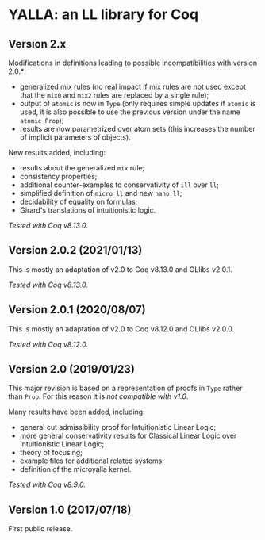 # YALLA: an LL library for Coq

## Version 2.x

Modifications in definitions leading to possible incompatibilities with version 2.0.*:

* generalized mix rules
    (no real impact if mix rules are not used except that the `mix0` and `mix2` rules are replaced by a single rule);
* output of `atomic` is now in `Type` (only requires simple updates if `atomic` is used, it is also possible to use the previous version under the name `atomic_Prop`);
* results are now parametrized over atom sets (this increases the number of implicit parameters of objects).

New results added, including:

* results about the generalized `mix` rule;
* consistency properties;
* additional counter-examples to conservativity of `ill` over `ll`;
* simplified definition of `micro_ll` and new `nano_ll`;
* decidability of equality on formulas;
* Girard's translations of intuitionistic logic.

*Tested with Coq v8.13.0.*

## Version 2.0.2 (2021/01/13)

This is mostly an adaptation of v2.0 to Coq v8.13.0 and OLlibs v2.0.1.

*Tested with Coq v8.13.0.*

## Version 2.0.1 (2020/08/07)

This is mostly an adaptation of v2.0 to Coq v8.12.0 and OLlibs v2.0.0.

*Tested with Coq v8.12.0.*

## Version 2.0 (2019/01/23)

This major revision is based on a representation of proofs in `Type` rather than `Prop`.
For this reason it is *not compatible with v1.0*.

Many results have been added, including:

* general cut admissibility proof for Intuitionistic Linear Logic;
* more general conservativity results for Classical Linear Logic over Intuitionistic Linear Logic;
* theory of focusing;
* example files for additional related systems;
* definition of the microyalla kernel.

*Tested with Coq v8.9.0.*

## Version 1.0 (2017/07/18)

First public release.

